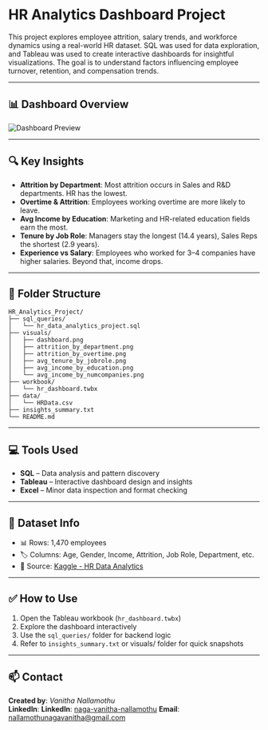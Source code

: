# HR Analytics Dashboard Project

This project explores employee attrition, salary trends, and workforce dynamics using a real-world HR dataset. SQL was used for data exploration, and Tableau was used to create interactive dashboards for insightful visualizations. The goal is to understand factors influencing employee turnover, retention, and compensation trends.

---

## 📊 Dashboard Overview

![Dashboard Preview](visuals/dashboard.png)


---

## 🔍 Key Insights

- **Attrition by Department**: Most attrition occurs in Sales and R&D departments. HR has the lowest.
- **Overtime & Attrition**: Employees working overtime are more likely to leave.
- **Avg Income by Education**: Marketing and HR-related education fields earn the most.
- **Tenure by Job Role**: Managers stay the longest (14.4 years), Sales Reps the shortest (2.9 years).
- **Experience vs Salary**: Employees who worked for 3–4 companies have higher salaries. Beyond that, income drops.

---

## 📂 Folder Structure

```
HR_Analytics_Project/
├── sql_queries/
│   └── hr_data_analytics_project.sql
├── visuals/
│   ├── dashboard.png
│   ├── attrition_by_department.png
│   ├── attrition_by_overtime.png
│   ├── avg_tenure_by_jobrole.png
│   ├── avg_income_by_education.png
│   └── avg_income_by_numcompanies.png
├── workbook/
│   └── hr_dashboard.twbx
├── data/
│   └── HRData.csv
├── insights_summary.txt
└── README.md
```

---

## 💻 Tools Used

- **SQL** – Data analysis and pattern discovery
- **Tableau** – Interactive dashboard design and insights
- **Excel** – Minor data inspection and format checking

---

## 📁 Dataset Info

- 📊 Rows: 1,470 employees
- 🏷️ Columns: Age, Gender, Income, Attrition, Job Role, Department, etc.
- 📄 Source: [Kaggle - HR Data Analytics](https://www.kaggle.com/datasets/shivaiyer129/hr-data-analytics)

---

## ✅ How to Use

1. Open the Tableau workbook (`hr_dashboard.twbx`)
2. Explore the dashboard interactively
3. Use the `sql_queries/` folder for backend logic
4. Refer to `insights_summary.txt` or visuals/ folder for quick snapshots

---

## 📫 Contact

**Created by**: *Vanitha Nallamothu*  
**LinkedIn**:  **LinkedIn**: [naga-vanitha-nallamothu](https://www.linkedin.com/in/naga-vanitha-nallamothu-535614307)
**Email**: nallamothunagavanitha@gmail.com
